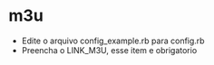 # m3u
- Edite o arquivo config_example.rb para config.rb 
- Preencha o LINK_M3U, esse item e obrigatorio 
